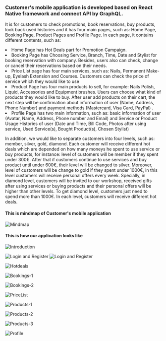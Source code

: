 <h3>Customer's mobile application is developed based on React Native framework and connect API by GraphQL.</h3>

It is for customers to check promotions, book reservations, buy products, look back used histories and it has four main pages, such as: Home Page, Booking Page, Product Pages and Profile Page. In each page, it contains different contents, such as:

  <li> Home Page has Hot Deals part for Promotion Campaign.</li>
  <li> Booking Page has Choosing Service, Branch, Time, Date and Stylist for booking reservation with company. Besides, users  also can check, change or cancel their reservations based on their needs.</li>
  <li> Price List page has four main services, such as: Nails, Permanent Make-up, Eyelash Extension and Courses. Customers can check the price of service which they would like to use </li>
  <li> Product Page has four main products to sell, for example: Nails Polish, Liquid, Accessories and Equipment brushes. Users can choose what kind of products they would like to buy. After user add products on their cart, the next step will be confirmation about information of user (Name, Address, Phone Number) and payment methods (Mastercard, Visa Card, PayPal) .
  <li> Profile Page has two main information, such as: basic information of user (Avatar, Name, Address, Phone number and Email) and Service or Product Usage Histories of user (Date and Time, Bill Code, Photos after using service, Used Service(s), Bought Product(s), Chosen Stylist) </li>

In addition, we would like to separate customers into four levels, such as: member, silver, gold, diamond. Each customer will receive different hot deals which are depended on how many moneys he spent to use service or buy products, for instance: level of customers will be member if they spent under 300€. After that if customers continue to use services and buy product until under 600€, their level will be changed to silver. Moreover, level of customers will be change to gold if they spent under 1000€, in this level customers will receive personal offers every week. Specially, in diamond level, customers will be invited to our workshop, received gifts after using services or buying products and their personal offers will be higher than other levels. To get diamond level, customers just need to spend more than 1000€. In each level, customers will receive different hot deals.

<h4>This is mindmap of Customer's mobile application</h4>

![Mindmap](https://lh3.googleusercontent.com/8AYY8Tv3P6f3_w5DRT9w6SIHo0vTZDsUManeOKifYaijIv0AM1__XXRoZbdyN_PkfZD5ty3fOelLczQgJXRbofKbhgFUpIkNUFllfrWm4e0FgG6_vw9OyE4yXp6c03TkJVVEp3RVJ8M=w1920-h1080)

<h4>This is how our application looks like</h4>

![Introduction](https://lh3.googleusercontent.com/02AhiIVF1jXe672l6dqMZx3P_B_Sfzuk0ehp6Y6uRhXMxNYdneQ1PwIqSbBddFtknyM8xWx3gv-y6Khosud5i06D0TslUjS9nwifEAz8L3ibG5vyUea7wuqU_IO9nkt5CAHIZ3aAN7U=w1920-h1080)

![Login and Register](https://photos.app.goo.gl/wT2NcoERC7TEDrJA7)
![Login and Register](https://lh3.googleusercontent.com/asbh4JHlPnofuYq9pXOdQLtxPDNogrOcZZILDJTVzDJjfQTRaSkebAHRS7t1pWP7px5N-waPBXcyUB6MK81B4RBjZi8OaJd_e-OtVIcXk2Zo2SRP2JhJDUpdVcCieEcpA-6TK2k4d1U=w1920-h1080)


![Hotdeals](https://lh3.googleusercontent.com/im2hjKyyHH22o94hNCV2g1RGi3lO6_o9GcXu2uQtVEGx56r3Fhh_5R_EZlFWGzPTnZXCyY6eBZxwZ-HkvQlI1snptjCrdX7jlO6roDshmzQHNlWEwCRxF6MeA9_UR0irH1y5Sl3IwIU=w1920-h1080)


![Bookings-1](https://lh3.googleusercontent.com/7F3ywgMaFbbDe-pgLLrvIvcqYxSaZLiI-8K3YbbTYVwBT4t8MZWxgIKpvymCbJ3uI_Hn1V9Jm2nRgWFeTijXxtfNEUD7rDb973IZP4thmfnBBk1CMwq0SiT2wYuLb0yYyLpmfwRy4qY=w1920-h1080)

![Bookings-2](https://lh3.googleusercontent.com/97ZH1zp2sh6Io7YH5LOCmGcdm-qsN270iEPn2iBU5aKjHJHLTQyUfDLYThAUmb9-Vqg8vPiMMZaLnz0tZA82xvBRyfQLuWZg0SoMp1pq1S_JJBSKTwh_ys3Xxq1djlWCc0Q70p8Q0BY=w1920-h1080)

![PriceList](https://lh3.googleusercontent.com/oJg3eb95DyJbVBRZv-7NtQgJmyiBDPPq2f665qFf6Tzack1UlnNUPyCM5_jWC0-Pc4KF0qDaFXGB7UV9S8DPAlyU4r71zSn_o5HAZsbo4fW05y5P4YLVV-J-MzGtt_QwoTIzhhEoNA4=w1920-h1080)


![Products-1](https://lh3.googleusercontent.com/UXw5nEwxTvO5HuQ2wy6pId_whS-V9qzpWxoyC8Y6rCQU63EjIX5TKGhb3ZXqTQhaoXYon2MJ2igGxCmCJ2fVv_44ZqyTC0CPpJj-wmmAh7MAQncXPDhWUVR5EN_tDvnLBwtJNM1JGfo=w1920-h1080)


![Products-2](https://lh3.googleusercontent.com/_mGbovRwHUDkUCvixyvSyNcXWa5WgvLaj--eTgATgThZIaeCKOdYFSQTx3X2-pdJj5p5yk_e-8Klr-rmJVro9Squ0S5vdr6Ae26nwTZ1zxvVUBxSBLhsuqqpyS_AgznesWCiL7QaEQA=w1920-h1080)

![Products-3](https://lh3.googleusercontent.com/SKM-YybFl097h0aPVkluXT00onKYR2lUs2e4inA9VvefC5HGQLIRhpNfSC6eJtggBvDiPmIHc5hhurcIuoyRYaHuvbO2hO0Z6im7EEc1fNWT-dVpimbqi1HEf_7SNnTGOhX4hRDECvM=w1920-h1080)


![Profile](https://lh3.googleusercontent.com/_i3lC3zx8yI0AbvAj0RCT6nO_HmpCr1BisDZn6y3jGOBnGP6MY-si0HPTF8wspn5ZqAHi7_6PKZ_53EVMI8mkUcKvYxnrhzE_yzlkY9DFm8XhrspB2F_3BoAZU7A2rRBLn3yKqIXcBg=w1920-h1080)


